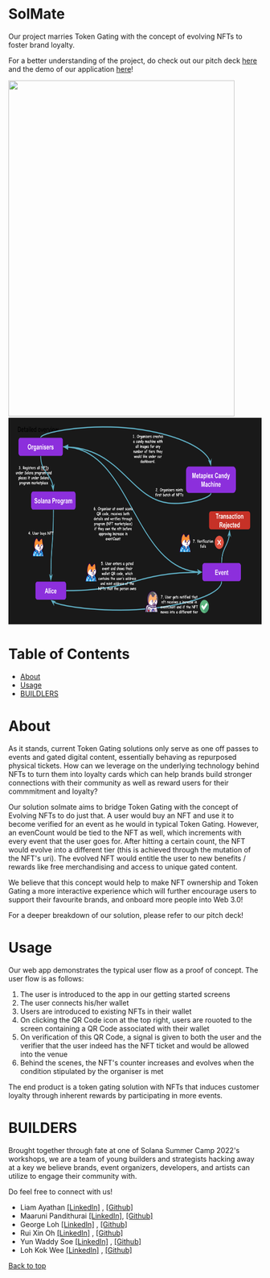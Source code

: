 # SolMate

Our project marries Token Gating with the concept of evolving NFTs to foster brand loyalty.

For a better understanding of the project, do check out our pitch deck [here](https://docs.google.com/presentation/d/e/2PACX-1vT4bMDMy_1NUigecJNweBh_VUWENRs-ixwJpuVP_o5N5nndn-Aw8xL8bRgBNq5Rg_v7_OT-0aAOxkKM/pub?start=false&loop=false&delayms=60000&slide=id.g1449db10bc0_0_5) and the demo of our application [here](https://drive.google.com/file/d/1tviIHyfpaoS_IGoR_AY8kJnKF4U5xU1Y/view?usp=sharing)!

<img src="imgs/SolMate_Demo_improved.gif" width="450" height="667"/>

<img src="imgs/Overview_pic.png" width="700" height="410"/>

# Table of Contents
- [About](#about)
- [Usage](#usage)
- [BUILDLERS](#builders)

# About
As it stands, current Token Gating solutions only serve as one off passes to events and gated digital content, essentially behaving as repurposed physical tickets. How can we leverage on the underlying technology behind NFTs to turn them into loyalty cards which can help brands build stronger connections with their community as well as reward users for their commmitment and loyalty?

Our solution solmate aims to bridge Token Gating with the concept of Evolving NFTs to do just that. A user would buy an NFT and use it to become verified for an event as he would in typical Token Gating. However, an evenCount would be tied to the NFT as well, which increments with every event that the user goes for. After hitting a certain count, the NFT would evolve into a different tier (this is achieved through the mutation of the NFT's uri). The evolved NFT would entitle the user to new benefits / rewards like free merchandising and access to unique gated content. 

We believe that this concept would help to make NFT ownership and Token Gating a more interactive experience which will further encourage users to support their favourite brands, and onboard more people into Web 3.0!

For a deeper breakdown of our solution, please refer to our pitch deck!

# Usage
Our web app demonstrates the typical user flow as a proof of concept. The user flow is as follows:

1. The user is introduced to the app in our getting started screens
2. The user connects his/her wallet
3. Users are introduced to existing NFTs in their wallet
4. On clicking the QR Code icon at the top right, users are rouoted to the screen containing a QR Code associated with their wallet
5. On verification of this QR Code, a signal is given to both the user and the verifier that the user indeed has the NFT ticket and would be allowed into the venue
6. Behind the scenes, the NFT's counter increases and evolves when the condition stipulated by the organiser is met

The end product is a token gating solution with NFTs that induces customer loyalty through inherent rewards by participating in more events.

# BUILDERS
Brought together through fate at one of Solana Summer Camp 2022's workshops, we are a team of young builders and strategists hacking away at a key we believe brands, event organizers, developers, and artists can utilize to engage their community with.

Do feel free to connect with us!
- Liam Ayathan [[LinkedIn]](https://www.linkedin.com/in/liam-ayathan-046b3816b/) , [[Github]](https://github.com/liam-ayathan)
- Maaruni Pandithurai [[LinkedIn]](https://www.linkedin.com/in/maaruni/), [[Github]](https://github.com/maars202)
- George Loh [[LinkedIn]](https://www.linkedin.com/in/ying-zhe-george-loh-17756a95/) , [[Github]](https://github.com/YZLoh)
- Rui Xin Oh [[LinkedIn]](https://www.linkedin.com/in/ruixinoh/) , [[Github]](https://github.com/nraven721)
- Yun Waddy Soe [[LinkedIn]](https://www.linkedin.com/in/yunwaddysoe/) , [[Github]](https://github.com/yunsoe)
- Loh Kok Wee [[LinkedIn]](https://www.linkedin.com/in/loh-kok-wee-59a698142/) , [[Github]](https://github.com/lohkokwee)

[Back to top](#table-of-contents)



